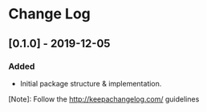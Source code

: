 # Change Log


## [0.1.0] - 2019-12-05
### Added
- Initial package structure & implementation.


[Note]: Follow the http://keepachangelog.com/ guidelines
